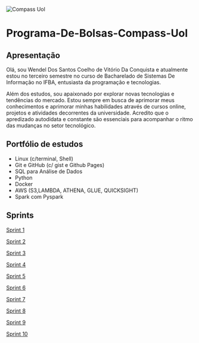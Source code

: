 ![Compass Uol](https://i.imgur.com/BTAqo7j.jpeg)
# Programa-De-Bolsas-Compass-Uol
 
## Apresentação

Olá, sou Wendel Dos Santos Coelho de Vitório Da Conquista e atualmente estou no terceiro semestre no curso de Bacharelado de Sistemas De Informação no IFBA, entusiasta da programação e tecnologias.

Além dos estudos, sou apaixonado por explorar novas tecnologias e tendências do mercado. Estou sempre em busca de aprimorar meus conhecimentos e aprimorar minhas habilidades através de cursos online, projetos e atividades decorrentes da universidade. Acredito que o apredizado autodidata e constante são essenciais para acompanhar o ritmo das mudanças no setor tecnológico.

## Portfólio de estudos

- Linux (c/terminal, Shell)
- Git e GitHub (c/ gist e Github Pages)
- SQL para Análise de Dados
- Python
- Docker
- AWS (S3,LAMBDA, ATHENA, GLUE, QUICKSIGHT)
- Spark com Pyspark

## Sprints

[Sprint 1](https://github.com/WendeldsCoelho/Programa-De-Bolsas-Compass-Uol/blob/main/Sprint1/README.md)

[Sprint 2](https://github.com/WendeldsCoelho/Programa-De-Bolsas-Compass-Uol/tree/main/Sprint2/README.md)

[Sprint 3](https://github.com/WendeldsCoelho/Programa-De-Bolsas-Compass-Uol/tree/main/Sprint3)

[Sprint 4](https://github.com/WendeldsCoelho/Programa-De-Bolsas-Compass-Uol/tree/main/Sprint4)

[Sprint 5](https://github.com/WendeldsCoelho/Programa-De-Bolsas-Compass-Uol/tree/main/Sprint5)

[Sprint 6](https://github.com/WendeldsCoelho/Programa-De-Bolsas-Compass-Uol/tree/main/Sprint_6)

[Sprint 7](https://github.com/WendeldsCoelho/Programa-De-Bolsas-Compass-Uol/tree/main/Sprint_7)

[Sprint 8](https://github.com/WendeldsCoelho/Programa-De-Bolsas-Compass-Uol/tree/main/Sprint_8)

[Sprint 9](https://github.com/WendeldsCoelho/Programa-De-Bolsas-Compass-Uol/tree/main/Sprint_9)

[Sprint 10](https://github.com/WendeldsCoelho/Programa-De-Bolsas-Compass-Uol/tree/main/Sprint_10)
